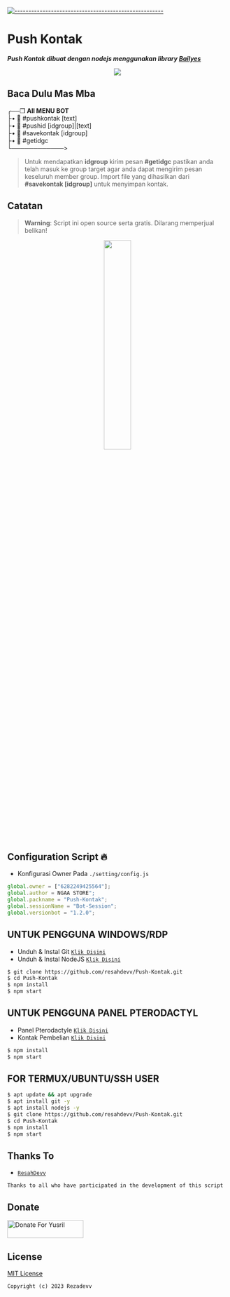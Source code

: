 [![-----------------------------------------------------](https://raw.githubusercontent.com/andreasbm/readme/master/assets/lines/colored.png)](#table-of-contents)
# Push Kontak

***Push Kontak dibuat dengan nodejs menggunakan library [Bailyes](https://github.com/WhiskeySockets/Baileys)***

<p align="center">
<img width="" src="https://img.shields.io/github/repo-size/resahdevv/Push-Kontak?color=green&label=Repo%20Size&style=for-the-badge&logo=appveyor">
</p>

## Baca Dulu Mas Mba
╭──❒ <b>All MENU BOT</b><br>
├• 📌 #pushkontak [text]<br>
├• 📌 #pushid [idgroup]|[text]<br>
├• 📌 #savekontak [idgroup]<br>
├• 📌 #getidgc<br>
└────────────><br>
> Untuk mendapatkan <b>idgroup</b> kirim pesan <b>#getidgc</b> pastikan anda telah masuk ke group target agar anda dapat mengirim pesan keseluruh member group. Import file yang dihasilkan dari <b>#savekontak [idgroup]</b> untuk menyimpan kontak.




## Catatan
> **Warning**: Script ini open source serta gratis. Dilarang memperjual belikan!

<p align="center">
	<img src="https://telegra.ph/file/06ddb4aff84337f9b5b76.png" width="35%" style="margin-left: auto;margin-right: auto;display: block;">
</p>

## Configuration Script 🔥
- Konfigurasi Owner Pada ```./setting/config.js```

```ts
global.owner = ["6282249425564"];
global.author = NGAA STORE";
global.packname = "Push-Kontak";
global.sessionName = "Bot-Session";
global.versionbot = "1.2.0";
```

## UNTUK PENGGUNA WINDOWS/RDP

* Unduh & Instal Git [`Klik Disini`](https://git-scm.com/downloads)
* Unduh & Instal NodeJS [`Klik Disini`](https://nodejs.org/en/download)

```bash
$ git clone https://github.com/resahdevv/Push-Kontak.git
$ cd Push-Kontak
$ npm install
$ npm start
```

## UNTUK PENGGUNA PANEL PTERODACTYL

* Panel Pterodactyle [`Klik Disini`](https://panel.respayment.site)
* Kontak Pembelian [`Klik Disini`](https://wa.me/+6285742632270)

```bash
$ npm install
$ npm start
```
## FOR TERMUX/UBUNTU/SSH USER

```bash
$ apt update && apt upgrade
$ apt install git -y
$ apt install nodejs -y
$ git clone https://github.com/resahdevv/Push-Kontak.git
$ cd Push-Kontak
$ npm install
$ npm start
```

## Thanks To
* [`ResahDevv`](https://github.com/resahdevv)

```Thanks to all who have participated in the development of this script```

## Donate
<a href="https://saweria.co/rezadevv" target="_blank"><img src="https://user-images.githubusercontent.com/26188697/180601310-e82c63e4-412b-4c36-b7b5-7ba713c80380.png" alt="Donate For Yusril" height="41" width="174"></a>

## License
[MIT License](https://github.com/resahdevv/Push-Kontak/LICENSE)

```Copyright (c) 2023 Rezadevv```

